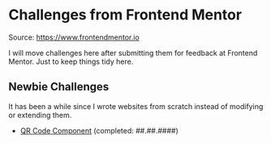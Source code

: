 # Challenges from Frontend Mentor
Source: https://www.frontendmentor.io

I will move challenges here after submitting them for feedback at Frontend Mentor. Just to keep things tidy here.

## Newbie Challenges
It has been a while since I wrote websites from scratch instead of modifying or extending them.
* [QR Code Component](./1-qr-code-component) (completed: ##.##.####)
